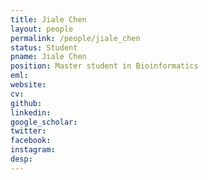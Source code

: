 ```yaml
---
title: Jiale Chen
layout: people
permalink: /people/jiale_chen
status: Student
pname: Jiale Chen
position: Master student in Bioinformatics
eml: 
website:
cv:
github:
linkedin:
google_scholar:
twitter:
facebook: 
instagram:
desp: 
---
```

